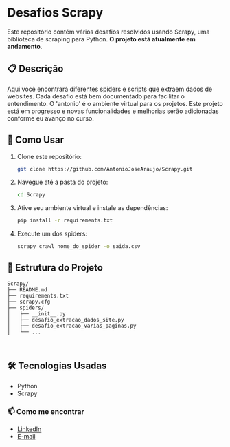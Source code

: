 # Desafios Scrapy

Este repositório contém vários desafios resolvidos usando Scrapy, uma biblioteca de scraping para Python. **O projeto está atualmente em andamento**.

## 📋 Descrição

Aqui você encontrará diferentes spiders e scripts que extraem dados de websites. Cada desafio está bem documentado para facilitar o entendimento. O 'antonio' é o ambiente virtual para os projetos. Este projeto está em progresso e novas funcionalidades e melhorias serão adicionadas conforme eu avanço no curso.

## 🚀 Como Usar

1. Clone este repositório:
    ```sh
    git clone https://github.com/AntonioJoseAraujo/Scrapy.git
    ```

2. Navegue até a pasta do projeto:
    ```sh
    cd Scrapy
    ```

3. Ative seu ambiente virtual e instale as dependências:
    ```sh
    pip install -r requirements.txt
    ```

4. Execute um dos spiders:
    ```sh
    scrapy crawl nome_do_spider -o saida.csv
    ```

## 📂 Estrutura do Projeto

```plaintext
Scrapy/
├── README.md
├── requirements.txt
├── scrapy.cfg
├── spiders/
│   ├── __init__.py
│   ├── desafio_extracao_dados_site.py
│   ├── desafio_extracao_varias_paginas.py
│   └── ...

    
```
## 🛠 Tecnologias Usadas
- Python
- Scrapy

### 📫 Como me encontrar

- [LinkedIn](https://www.linkedin.com/in/antonio-jose-de-araujo/)
- [E-mail](dev.antonioaraujo@gmail.com)
